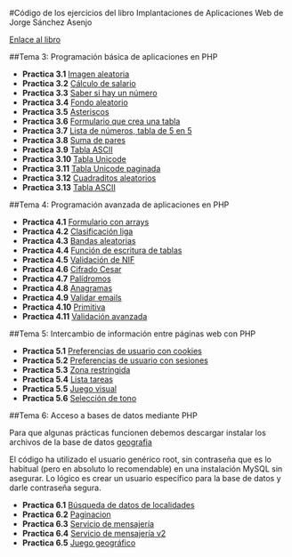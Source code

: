 #Código de los ejercicios del libro Implantaciones de Aplicaciones Web de Jorge Sánchez Asenjo

[Enlace al libro](http://www.garceta.es/libro.php?ISBN=978-84-1622-830-0)

##Tema 3: Programación básica de aplicaciones en PHP
* **Practica 3.1** [Imagen aleatoria](3-php-basico/practica-3-1/) 
* **Practica 3.2** [Cálculo de salario](3-php-basico/practica-3-2/) 
* **Practica 3.3** [Saber si hay un número](3-php-basico/practica-3-3/) 
* **Practica 3.4** [Fondo aleatorio](3-php-basico/practica-3-4/) 
* **Practica 3.5** [Asteriscos](3-php-basico/practica-3-5/) 
* **Practica 3.6** [Formulario que crea una tabla](3-php-basico/practica-3-6/) 
* **Practica 3.7** [Lista de números, tabla de 5 en 5](3-php-basico/practica-3-7/) 
* **Practica 3.8** [Suma de pares](3-php-basico/practica-3-8/) 
* **Practica 3.9** [Tabla ASCII](3-php-basico/practica-3-9/) 
* **Practica 3.10** [Tabla Unicode](3-php-basico/practica-3-10/) 
* **Practica 3.11** [Tabla Unicode paginada](3-php-basico/practica-3-11/) 
* **Practica 3.12** [Cuadraditos aleatorios](3-php-basico/practica-3-12/) 
* **Practica 3.13** [Tabla ASCII](3-php-basico/practica-3-13/) 

##Tema 4: Programación avanzada de aplicaciones en PHP
* **Practica 4.1** [Formulario con arrays](4-php-avanzado/practica-4-1/) 
* **Practica 4.2** [Clasificación liga](4-php-avanzado/practica-4-2/)
* **Practica 4.3** [Bandas aleatorias](4-php-avanzado/practica-4-3/) 
* **Practica 4.4** [Función de escritura de tablas](4-php-avanzado/practica-4-4/) 
* **Practica 4.5** [Validación de NIF](4-php-avanzado/practica-4-5/) 
* **Practica 4.6** [Cifrado Cesar](4-php-avanzado/practica-4-6/) 
* **Practica 4.7** [Palídromos](4-php-avanzado/practica-4-7/) 
* **Practica 4.8** [Anagramas](4-php-avanzado/practica-4-8/) 
* **Practica 4.9** [Validar emails](4-php-avanzado/practica-4-9/) 
* **Practica 4.10** [Primitiva](4-php-avanzado/practica-4-10/) 
* **Practica 4.11** [Validación avanzada](4-php-avanzado/practica-4-11/) 

##Tema 5: Intercambio de información entre páginas web con PHP
* **Practica 5.1** [Preferencias de usuario con cookies](5-php-intercambio/practica-5-1/) 
* **Practica 5.2** [Preferencias de usuario con sesiones](5-php-intercambio/practica-5-2/) 
* **Practica 5.3** [Zona restringida](5-php-intercambio/practica-5-3/) 
* **Practica 5.4** [Lista tareas](5-php-intercambio/practica-5-4/) 
* **Practica 5.5** [Juego visual](5-php-intercambio/practica-5-5/) 
* **Practica 5.6** [Selección de tono](5-php-intercambio/practica-5-6/) 

##Tema 6: Acceso a bases de datos mediante PHP

Para que algunas prácticas funcionen debemos descargar instalar los archivos de la 
base de datos [geografia](6-php-bd/geografia)  

El código ha utilizado el usuario genérico root, sin contraseña 
que es lo habitual (pero en absoluto lo recomendable) en
una instalación MySQL sin asegurar. Lo lógico es crear un
usuario específico para la base de datos y darle contraseña segura.

* **Practica 6.1** [Búsqueda de datos de localidades](6-php-bd/practica-6-1/)
* **Practica 6.2** [Paginacion](6-php-bd/practica-6-2/)
* **Practica 6.3** [Servicio de mensajería](6-php-bd/practica-6-3/)
* **Practica 6.4** [Servicio de mensajería v2](6-php-bd/practica-6-4/)
* **Practica 6.5** [Juego geográfico](6-php-bd/practica-6-5/)
 
